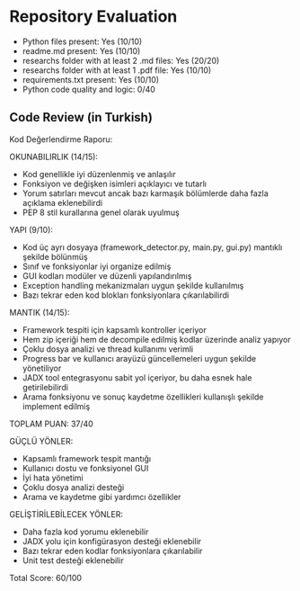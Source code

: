 
# Repository Evaluation

- Python files present: Yes (10/10)
- readme.md present: Yes (10/10)
- researchs folder with at least 2 .md files: Yes (20/20)
- researchs folder with at least 1 .pdf file: Yes (10/10)
- requirements.txt present: Yes (10/10)
- Python code quality and logic: 0/40

## Code Review (in Turkish)
Kod Değerlendirme Raporu:

OKUNABILIRLIK (14/15):
- Kod genellikle iyi düzenlenmiş ve anlaşılır
- Fonksiyon ve değişken isimleri açıklayıcı ve tutarlı
- Yorum satırları mevcut ancak bazı karmaşık bölümlerde daha fazla açıklama eklenebilirdi
- PEP 8 stil kurallarına genel olarak uyulmuş

YAPI (9/10): 
- Kod üç ayrı dosyaya (framework_detector.py, main.py, gui.py) mantıklı şekilde bölünmüş
- Sınıf ve fonksiyonlar iyi organize edilmiş
- GUI kodları modüler ve düzenli yapılandırılmış
- Exception handling mekanizmaları uygun şekilde kullanılmış
- Bazı tekrar eden kod blokları fonksiyonlara çıkarılabilirdi

MANTIK (14/15):
- Framework tespiti için kapsamlı kontroller içeriyor
- Hem zip içeriği hem de decompile edilmiş kodlar üzerinde analiz yapıyor
- Çoklu dosya analizi ve thread kullanımı verimli
- Progress bar ve kullanıcı arayüzü güncellemeleri uygun şekilde yönetiliyor
- JADX tool entegrasyonu sabit yol içeriyor, bu daha esnek hale getirilebilirdi
- Arama fonksiyonu ve sonuç kaydetme özellikleri kullanışlı şekilde implement edilmiş

TOPLAM PUAN: 37/40

GÜÇLÜ YÖNLER:
- Kapsamlı framework tespit mantığı
- Kullanıcı dostu ve fonksiyonel GUI
- İyi hata yönetimi
- Çoklu dosya analizi desteği
- Arama ve kaydetme gibi yardımcı özellikler

GELİŞTİRİLEBİLECEK YÖNLER:
- Daha fazla kod yorumu eklenebilir
- JADX yolu için konfigürasyon desteği eklenebilir
- Bazı tekrar eden kodlar fonksiyonlara çıkarılabilir
- Unit test desteği eklenebilir

Total Score: 60/100
